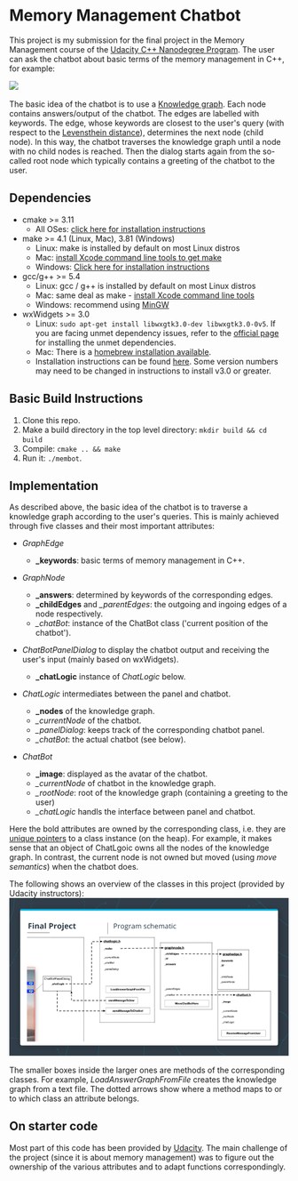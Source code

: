 # Memory Management Chatbot

This project is my submission for the final project in the Memory Management course of the [Udacity C++ Nanodegree Program](https://www.udacity.com/course/c-plus-plus-nanodegree--nd213). The user can ask the chatbot about basic terms of the memory management in C++, for example:

<img src="images/chatbot_demo.gif"/>

The basic idea of the chatbot is to use a [Knowledge graph](https://en.wikipedia.org/wiki/Knowledge_graph). Each node contains answers/output of the chatbot. The edges are labelled with keywords. The edge, whose keywords are closest to the user's query (with respect to the [Levensthein distance](https://en.wikipedia.org/wiki/Levenshtein_distance)), determines the next node (child node). In this way, the chatbot traverses the knowledge graph until a node with no child nodes is reached. Then the dialog starts again from the so-called root node which typically contains a greeting of the chatbot to the user. 

## Dependencies 
* cmake >= 3.11
  * All OSes: [click here for installation instructions](https://cmake.org/install/)
* make >= 4.1 (Linux, Mac), 3.81 (Windows)
  * Linux: make is installed by default on most Linux distros
  * Mac: [install Xcode command line tools to get make](https://developer.apple.com/xcode/features/)
  * Windows: [Click here for installation instructions](http://gnuwin32.sourceforge.net/packages/make.htm)
* gcc/g++ >= 5.4
  * Linux: gcc / g++ is installed by default on most Linux distros
  * Mac: same deal as make - [install Xcode command line tools](https://developer.apple.com/xcode/features/)
  * Windows: recommend using [MinGW](http://www.mingw.org/)
* wxWidgets >= 3.0
  * Linux: `sudo apt-get install libwxgtk3.0-dev libwxgtk3.0-0v5`. If you are facing unmet dependency issues, refer to the [official page](https://wiki.codelite.org/pmwiki.php/Main/WxWidgets30Binaries#toc2) for installing the unmet dependencies.
  * Mac: There is a [homebrew installation available](https://formulae.brew.sh/formula/wxmac).
  * Installation instructions can be found [here](https://wiki.wxwidgets.org/Install). Some version numbers may need to be changed in instructions to install v3.0 or greater.

## Basic Build Instructions
1. Clone this repo.
2. Make a build directory in the top level directory: `mkdir build && cd build`
3. Compile: `cmake .. && make`
4. Run it: `./membot`.


## Implementation
As described above, the basic idea of the chatbot is to traverse a knowledge graph according to the user's queries. This is mainly achieved through five classes and their most important attributes: 

* _GraphEdge_ 
    - **_keywords**: basic terms of memory management in C++.

* _GraphNode_ 
    - **_answers**: determined by keywords of the corresponding edges. 
    - **_childEdges** and *_parentEdges*: the outgoing and ingoing edges of a node respectively.
    - *_chatBot*: instance of the ChatBot class ('current position of the chatbot').

* _ChatBotPanelDialog_ to display the chatbot output and receiving the user's input (mainly based on wxWidgets).
    - **_chatLogic** instance of _ChatLogic_ below. 

* _ChatLogic_ intermediates between the panel and chatbot. 
    - **_nodes** of the knowledge graph.
    - *_currentNode* of the chatbot.
    - *_panelDialog*: keeps track of the corresponding chatbot panel.
    - *_chatBot*: the actual chatbot (see below).

* _ChatBot_
    - **_image**: displayed as the avatar of the chatbot.
    - *_currentNode* of chatbot in the knowledge graph. 
    - *_rootNode*: root of the knowledge graph (containing a greeting to the user)
    - *_chatLogic* handls the interface between panel and chatbot.

 Here the bold attributes are owned by the corresponding class, i.e. they are [unique pointers](https://en.cppreference.com/w/cpp/memory/unique_ptr) to a class instance (on the heap). For example, it makes sense that an object of ChatLgoic owns all the nodes of the knowledge graph. In contrast, the current node is not owned but moved (using _move semantics_) when the chatbot does.

The following shows an overview of the classes in this project (provided by Udacity instructors):
<img src="images/udacity-memory-management-final-project-overview.png"/>


The smaller boxes inside the larger ones are methods of the corresponding classes. For example, _LoadAnswerGraphFromFile_ creates the knowledge graph from a text file. The dotted arrows show where a method maps to or to which class an attribute belongs.


## On starter code
Most part of this code has been provided by [Udacity](https://github.com/udacity/CppND-Memory-Management-Chatbot). The main challenge of the project (since it is about memory management) was to figure out the ownership of the various attributes and to adapt functions correspondingly.

